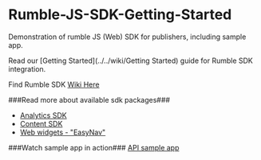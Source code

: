 # Rumble-JS-SDK-Getting-Started
Demonstration of rumble JS (Web) SDK for publishers, including sample app.

Read our [Getting Started](../../wiki/Getting Started) guide for Rumble SDK integration.

Find Rumble SDK [Wiki Here](../../wiki)

###Read more about available sdk packages###
* [Analytics SDK](../../wiki/Analytics)
* [Content SDK](../../wiki/Content)
* [Web widgets - "EasyNav"](../../wiki/EasyNav-Widget)


###Watch sample app in action###
[API sample app](http://rumbleinc.github.io/Rumble-JS-SDK-Getting-Started/examples/playground.html)

